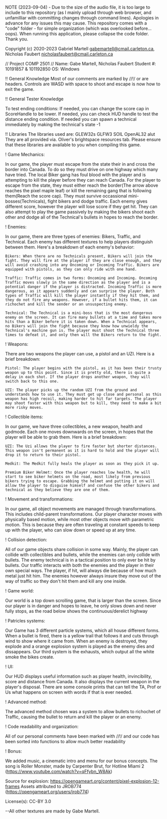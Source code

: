 NOTE (2023-09-04) - 
Due to the size of the audio file, it is too large to include to this repository (as I mainly upload through web browser, and unfamilliar with  committing changes through command lines). Apologies in advance for any issues this may cause.
This repository comes with a "code" folder - for simple organization (which was overlooked before... oops). When running this application, please collapse the code folder. Thank you.

Copyright (c) 2020-2023 Gabriel Martell <gabemartell@cmail.carleton.ca>, Nicholas Faubert <nicholasfaubert@cmail.carleton.ca>
 
// Project COMP 2501 //
Name: Gabe Martell, Nicholas Faubert
Student #: 10191857 & 101192850
OS: Windows

!! General Knowledge
Most of our comments are marked by //!/ or are headers. 
Controls are WASD with space to shoot and escape is now how to exit the game.

!! General Tester Knowledge

To test ending conditions:
	If needed, you can change the score cap in ScoreHandle to be lower.
	If needed, you can check HUD handle to test the distance ending condition.
	If needed you can spawn a technical immediately by making the technical's state -1

!! Libraries
The libraries used are:
	GLEW32s
	GLFW3
	SOIL
	OpenAL32
	alut
They are all provided via. Oliver's brightspace resources tab.
Please ensure that these libraries are available to you when compiling this game.

! Game Mechanics:

In our game, the player must escape from the state their in and cross the border into Canada. To do so they must drive on one highway which many have tried. The local Biker gang has foul blood with the player and is attempting to kill the player before they can reach Canada. For the player to escape from the state, they must either reach the border(The arrow above reaches the pixel maple leaf) or kill the remaining gang that is following them(Reach the score cap). They must survive occassional mini-bosses(Technicals), fight bikers and dodge traffic. Each enemy gives different score, however the player will lose score if they get hit. They can also attempt to play the game passively by making the bikers shoot each other and dodge all of the Technical's bullets in hopes to reach the border.

! Enemies:

In our game, there are three types of enemies: Bikers, Traffic, and Technical. Each enemy has different textures to help players distinguish between them. Here's a breakdown of each enemy's behavior:

	Bikers: When there are no Technicals present, Bikers will join the fight. They will fire at the player if they are close enough, and they will avoid crashing into any Oncoming or Incoming Traffic. Bikers are equipped with pistols, as they can only ride with one hand.

	Traffic: Traffic comes in two forms: Oncoming and Incoming. Oncoming Traffic moves slowly in the same direction as the player and is a potential danger if the player is distracted. Incoming Traffic is more dangerous, as it appears suddenly and can surprise the player. Both types of Traffic will kill the player instantly if they hit them, and they do not fire any weapons. However, if a bullet hits them, it can richochet and kill the sender or an unsuspecting enemy.

	Technical: The Technical is a mini-boss that is the most dangerous enemy on the screen. It can fire many bullets at a time and takes more hits than a Biker before it is taken down. When a Technical appears, no Bikers will join the fight because they know how unwieldy the Technical's machine gun is. The player must shoot the Technical three times to defeat it, and only then will the Bikers return to the fight.

! Weapons:

There are two weapons the player can use, a pistol and an UZI. Here is a brief breakdown:

	Pistol: The player begins with the pistol, as it has been their trusty weapon up to this point. Since it is pretty old, there is quite a delay in each shot. If the player drops another weapon, they will switch back to this one.

	UZI: The player picks up the random UZI from the ground and understands how to use it. They must get up close and personal as this weapon has high recoil, making harder to hit far targets. The player may shoot faster with this weapon but to kill, they need to make a bit more risky moves.

! Collectible items:

In our game, we have three collectibles, a new weapon, health and godmode. Each one moves downwards on the screen, in hopes that the player will be able to grab them. Here is a brief breakdown:

	UZI: The Uzi allows the player to fire faster but shorter distances. This weapon isn't permanent as it is hard to hold and the player will drop it to return to their pistol.
	
	Medkit: The Medkit fully heals the player as soon as they pick it up.

	Premium Biker Helmet: Once the player reaches low health, he will start to see biker helmets on the road, most likely from previous bikers trying to escape. Grabbing the helmet and putting it on will allow the player to disguise himself and confuse the other bikers and technical as they believe they are one of them.

! Movement and transformations:

In our game, all object movements are managed through transformations. This includes child-parent transformations. Our player character moves with physically based motion, while most other objects move with parametric motion. This is because they are often traveling at constant speeds to keep up with the player, who can slow down or speed up at any time.

! Collision detection:

All of our game objects share collision in some way. Mainly, the player can collide with collectibles and bullets, while the enemies can only collide with bullets. The enemy technical is in a tactical position to only ever be hit by bullets. Our traffic interacts with both the enemies and the player in their own special ways. The player, if hit, will always die because of how much metal just hit him. The enemies however always insure they move out of the way of traffic so they don't hit them and kill any one inside.

! Game world:

Our world is a top down scrolling game, that is larger than the screen. Since our player is in danger and hopes to leave, he only slows down and never fully stops, as the road below shows the continuous/derelict highway

! Patricles systems:

Our Game has 3 different particle systems, which all house different forms. When a bullet is fired, there is a yellow trail that follows it and cuts through wind to show where it came from. When an enemy is destroyed, they explode and a orange explosion system is played as the enemy dies and dissappears. Our third system is the exhausts, which output all the white smoke the bikes create.

! UI:

Our HUD displays useful information such as player health, invincibility, score and distance from Canada. It also displays the current weapon in the player's disposal. There are some console prints that can tell the TA, Prof or Us what happens on screen with words if that is ever needed.

! Advanced method:

The advanced method chosen was a system to allow bullets to richochet of Traffic, causing the bullet to return and kill the player or an enemy.

! Code readability and organization:

All of our personal comments have been marked with //!/ and our code has been sorted into functions to allow much better readability

! Bonus:

We added music, a cinematic intro and menu for our bonus concepts. 
The song is Roller Monster, made by Carpenter Brut, for Hotline Miami 2
(https://www.youtube.com/watch?v=qFfybn_W8Ak)

Source for explosion:
https://opengameart.org/content/pixel-explosion-12-frames
Assets attributed to JROB774 (https://opengameart.org/users/jrob774)

License(s):
CC-BY 3.0

--All other textures are made by Gabe Martell.

